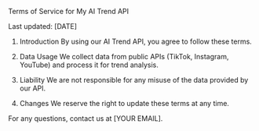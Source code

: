Terms of Service for My AI Trend API

Last updated: [DATE]

1. Introduction
By using our AI Trend API, you agree to follow these terms.

2. Data Usage
We collect data from public APIs (TikTok, Instagram, YouTube) and process it for trend analysis.

3. Liability
We are not responsible for any misuse of the data provided by our API.

4. Changes
We reserve the right to update these terms at any time.

For any questions, contact us at [YOUR EMAIL].
